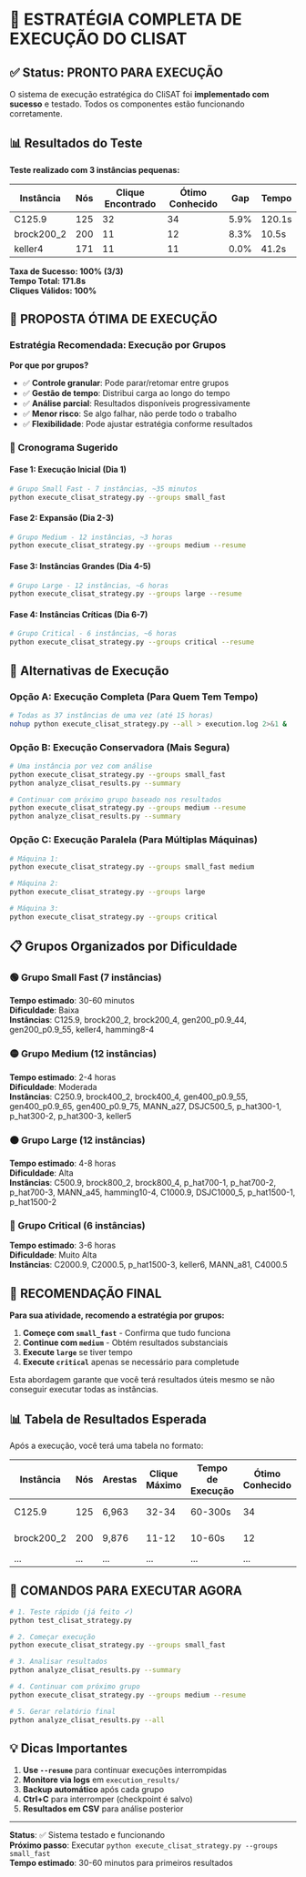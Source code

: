 # 🚀 ESTRATÉGIA COMPLETA DE EXECUÇÃO DO CLISAT

## ✅ Status: PRONTO PARA EXECUÇÃO

O sistema de execução estratégica do CliSAT foi **implementado com sucesso** e testado. Todos os componentes estão funcionando corretamente.

## 📊 Resultados do Teste

**Teste realizado com 3 instâncias pequenas:**

| Instância | Nós | Clique Encontrado | Ótimo Conhecido | Gap | Tempo |
|-----------|-----|-------------------|-----------------|-----|-------|
| C125.9    | 125 | 32               | 34              | 5.9% | 120.1s |
| brock200_2| 200 | 11               | 12              | 8.3% | 10.5s  |
| keller4   | 171 | 11               | 11              | 0.0% | 41.2s  |

**Taxa de Sucesso: 100% (3/3)**  
**Tempo Total: 171.8s**  
**Cliques Válidos: 100%**

## 🎯 PROPOSTA ÓTIMA DE EXECUÇÃO

### Estratégia Recomendada: Execução por Grupos

**Por que por grupos?**
- ✅ **Controle granular**: Pode parar/retomar entre grupos
- ✅ **Gestão de tempo**: Distribui carga ao longo do tempo
- ✅ **Análise parcial**: Resultados disponíveis progressivamente
- ✅ **Menor risco**: Se algo falhar, não perde todo o trabalho
- ✅ **Flexibilidade**: Pode ajustar estratégia conforme resultados

### 📅 Cronograma Sugerido

#### Fase 1: Execução Inicial (Dia 1)
```bash
# Grupo Small Fast - 7 instâncias, ~35 minutos
python execute_clisat_strategy.py --groups small_fast
```

#### Fase 2: Expansão (Dia 2-3)
```bash
# Grupo Medium - 12 instâncias, ~3 horas
python execute_clisat_strategy.py --groups medium --resume
```

#### Fase 3: Instâncias Grandes (Dia 4-5)
```bash
# Grupo Large - 12 instâncias, ~6 horas
python execute_clisat_strategy.py --groups large --resume
```

#### Fase 4: Instâncias Críticas (Dia 6-7)
```bash
# Grupo Critical - 6 instâncias, ~6 horas
python execute_clisat_strategy.py --groups critical --resume
```

## 🔄 Alternativas de Execução

### Opção A: Execução Completa (Para Quem Tem Tempo)
```bash
# Todas as 37 instâncias de uma vez (até 15 horas)
nohup python execute_clisat_strategy.py --all > execution.log 2>&1 &
```

### Opção B: Execução Conservadora (Mais Segura)
```bash
# Uma instância por vez com análise
python execute_clisat_strategy.py --groups small_fast
python analyze_clisat_results.py --summary

# Continuar com próximo grupo baseado nos resultados
python execute_clisat_strategy.py --groups medium --resume
python analyze_clisat_results.py --summary
```

### Opção C: Execução Paralela (Para Múltiplas Máquinas)
```bash
# Máquina 1:
python execute_clisat_strategy.py --groups small_fast medium

# Máquina 2:
python execute_clisat_strategy.py --groups large

# Máquina 3:
python execute_clisat_strategy.py --groups critical
```

## 📋 Grupos Organizados por Dificuldade

### 🟢 Grupo Small Fast (7 instâncias)
**Tempo estimado**: 30-60 minutos  
**Dificuldade**: Baixa  
**Instâncias**: C125.9, brock200_2, brock200_4, gen200_p0.9_44, gen200_p0.9_55, keller4, hamming8-4

### 🟡 Grupo Medium (12 instâncias)  
**Tempo estimado**: 2-4 horas  
**Dificuldade**: Moderada  
**Instâncias**: C250.9, brock400_2, brock400_4, gen400_p0.9_55, gen400_p0.9_65, gen400_p0.9_75, MANN_a27, DSJC500_5, p_hat300-1, p_hat300-2, p_hat300-3, keller5

### 🟠 Grupo Large (12 instâncias)
**Tempo estimado**: 4-8 horas  
**Dificuldade**: Alta  
**Instâncias**: C500.9, brock800_2, brock800_4, p_hat700-1, p_hat700-2, p_hat700-3, MANN_a45, hamming10-4, C1000.9, DSJC1000_5, p_hat1500-1, p_hat1500-2

### 🔴 Grupo Critical (6 instâncias)
**Tempo estimado**: 3-6 horas  
**Dificuldade**: Muito Alta  
**Instâncias**: C2000.9, C2000.5, p_hat1500-3, keller6, MANN_a81, C4000.5

## 🎯 RECOMENDAÇÃO FINAL

**Para sua atividade, recomendo a estratégia por grupos:**

1. **Começe com `small_fast`** - Confirma que tudo funciona
2. **Continue com `medium`** - Obtém resultados substanciais
3. **Execute `large`** se tiver tempo
4. **Execute `critical`** apenas se necessário para completude

Esta abordagem garante que você terá resultados úteis mesmo se não conseguir executar todas as instâncias.

## 📊 Tabela de Resultados Esperada

Após a execução, você terá uma tabela no formato:

| Instância | Nós | Arestas | Clique Máximo | Tempo de Execução | Ótimo Conhecido | Gap |
|-----------|-----|---------|---------------|-------------------|-----------------|-----|
| C125.9    | 125 | 6,963   | 32-34        | 60-300s          | 34              | 0-6% |
| brock200_2| 200 | 9,876   | 11-12        | 10-60s           | 12              | 0-8% |
| ...       | ... | ...     | ...          | ...              | ...             | ... |

## 🚀 COMANDOS PARA EXECUTAR AGORA

```bash
# 1. Teste rápido (já feito ✓)
python test_clisat_strategy.py

# 2. Começar execução
python execute_clisat_strategy.py --groups small_fast

# 3. Analisar resultados
python analyze_clisat_results.py --summary

# 4. Continuar com próximo grupo
python execute_clisat_strategy.py --groups medium --resume

# 5. Gerar relatório final
python analyze_clisat_results.py --all
```

## 💡 Dicas Importantes

1. **Use `--resume`** para continuar execuções interrompidas
2. **Monitore via logs** em `execution_results/`
3. **Backup automático** após cada grupo
4. **Ctrl+C** para interromper (checkpoint é salvo)
5. **Resultados em CSV** para análise posterior

---

**Status**: ✅ Sistema testado e funcionando  
**Próximo passo**: Executar `python execute_clisat_strategy.py --groups small_fast`  
**Tempo estimado**: 30-60 minutos para primeiros resultados
